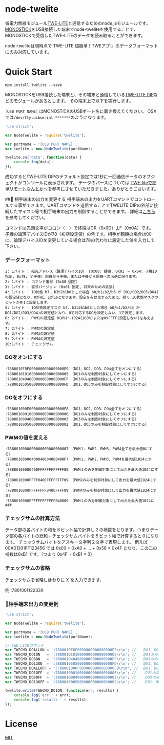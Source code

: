 # node-twelite

省電力無線モジュール[TWE-LITE](https://mono-wireless.com/jp/products/TWE-Lite-DIP/index.html)と通信するためのnode.jsモジュールです。
[MONOSTICK](https://mono-wireless.com/jp/products/MoNoStick/)をUSB接続した端末でnode-tweliteを使用することで、MONOSTICKで受信したTWE-LITEのデータを読み取ることができます。

node-tweliteは現時点で TWE-LITE 超簡単！TWEアプリ のデータフォーマットにのみ対応しています。

# Quick Start

```
npm install twelite --save
```

MONOSTICKをUSB接続した端末と、その端末と通信している[TWE-LITE DIP](https://mono-wireless.com/jp/products/TWE-Lite-DIP/index.html)などのモジュールがあるとします。
その端末上で以下を実行します。

`[USB PORT NAME]` はMONOSTICKのUSBポート名に置き換えてください。
OSXでは`/dev/tty.usbserial-*******`のようになります。

```javascript
'use strict';

var NodeTwelite = require('twelite');

var portName = '[USB PORT NAME]';
var twelite = new NodeTwelite(portName);

twelite.on('data', function(data) {
    console.log(data);
});
```

成功するとTWE-LITE DIPのデフォルト設定では1秒に一回通信データのオブジェクトがコンソールに表示されます。
データのパースについては [TWE-liteで簡単リモートなんとか～](http://qiita.com/Omegamega/items/b15bae4654f197ff9da8#%E7%9B%B8%E6%89%8B%E7%AB%AF%E6%9C%AB%E3%81%AE%E7%8A%B6%E6%85%8B%E9%80%9A%E7%9F%A5%E3%81%8B%E3%82%89%E9%9B%BB%E6%B3%A2%E5%BC%B7%E5%BA%A6%E3%81%A8%E9%9B%BB%E)を参考にさせていただきました。ありがとうございます。

## 相手端末の出力を変更する
相手端末の出力をUARTコマンドでコントロールする事ができます。UARTコマンドを送信することでTWELITE DIPの外部に接続したマイコン等で相手端末の出力を制御することができます。
詳細は[こちら](https://mono-wireless.com/jp/products/TWE-APPS/App_Twelite/step3-80.html)を参考してください。

コマンドは先頭文字がコロン（：）で終端はCR（0x0D）,LF（0x0A）です。
子機の論理デバイスIDが78（初期設定値）の例です。相手が親機の場合は00に、論理デバイスIDを変更している場合は78の代わりに設定した値を入力して下さい。

### データフォーマット
```
1: 1バイト : 宛先アドレス（論理デバイスID） (0x00: 親機, 0x01 ～ 0x64: 子機ID指定, 0x78: 全子機) 親機から子機、または子機から親機への伝送に限ります。
2: 1バイト : コマンド番号 (0x80 固定)
3: 1バイト : 書式バージョン (0x01 固定, 将来のための拡張)
4: 1バイト : IO状態 b7..b3b2b1b0とした場合 b0/b1/b2/b3 が DO1/DO2/DO3/DO4)の設定値となり、0がHi、1がLoとなります。設定を有効化するために、続く IO状態マスクのビットがを1に設定します。
5: 1バイト : IO状態設定マスク b7..b3b2b1b0とした場合 b0/b1/b2/b3 が DO1/DO2/DO3/DO4)の設定値となり、0で対応するDOを設定しない、1で設定します。
6: 2バイト : PWM1の設定値 0(0%)～1024(100%)または0xFFFF(設定しない)を与えます。
7: 2バイト : PWM2の設定値
8: 2バイト : PWM3の設定値
9: 2バイト : PWM4の設定値
10:1バイト : チェックサム
```

### DOをオンにする
```
:7880010F0F0000000000000000E9　（DO1、DO2、DO3、DO4全てをオンにする）
:7880010101000000000000000005　（DO1のみを制御対象にしてオンにする）
:78800104040000000000000000FF　（DO3のみを制御対象にしてオンにする）
:78800105050000000000000000FD　（DO1、DO3のみを制御対象にしてオンにする）
```

### DOをオフにする
```
:788001000F0000000000000000F8　（DO1、DO2、DO3、DO4全てをオフにする）
:7880010001000000000000000006　（DO1のみを制御対象にしてオフにする）
:7880010004000000000000000003　（DO3のみを制御対象にしてオフにする）
:7880010005000000000000000002　（DO1、DO3のみを制御対象にしてオフにする）
```

### PWMの値を変える
```
:7880010000000000000000000007　（PWM１、PWM2、PWM3、PWM4全てを最小値0にする）
:78800100000400040004000400F7　（PWM１、PWM2、PWM3、PWM4を最大値1024にする）
:78800100000400FFFFFFFFFFFF09　（PWM１のみを制御対象にして出力を最大値1024にする）
:7880010000FFFF0400FFFFFFFF09　（PWM2のみを制御対象にして出力を最大値1024にする）
:7880010000FFFFFFFF0400FFFF09　（PWM4のみを制御対象にして出力を最大値1024にする）
:7880010000FFFFFFFFFFFF040009　（PWM１のみを制御対象にして出力を最大値1024に###
```

### チェックサムの計算方法
データ部の各バイトの和を８ビット幅で計算し２の補数をとります。つまりデータ部の各バイトの総和＋チェックサムバイトを８ビット幅で計算すると０になります。
チェックサムバイトをアスキー文字列２文字で表現します。
例えば 00A01301FF123456 では 0x00 + 0xA0 + ... + 0x56 = 0x4F となり、この二の補数は0xB1 です。（つまり 0x4F + 0xB1 = 0）

### チェックサムの省略
チェックサムを省略し替わりに X を入力できます。

例 :780100112233X


### 相手端末出力の変更例
```javascript
'use strict';

var NodeTwelite = require('twelite');

var portName = '[USB PORT NAME]';
var twelite = new NodeTwelite(portName);

// TWE-LITEコマンド
var TWECMD_DOALLON = ':7880010F0F0000000000000000E9\r\n'; // 　（DO1、DO2、DO3、DO4全てをオンにする）
var TWECMD_DO1ON   = ':7880010101000000000000000005\r\n'; // 　（DO1のみを制御対象にしてオンにする）
var TWECMD_DO3ON   = ':78800104040000000000000000FF\r\n'; // 　（DO3のみを制御対象にしてオンにする）
var TWECMD_DO13ON  = ':78800105050000000000000000FD\r\n'; // 　（DO1、DO3のみを制御対象にしてオンにする）
var TWECMD_DOALLOFF = ':788001000F0000000000000000F8\r\n'; //　（DO1、DO2、DO3、DO4全てをオフにする）
var TWECMD_DO1OFF  = ':7880010001000000000000000006\r\n'; //　 （DO1のみを制御対象にしてオフにする）
var TWECMD_DO3OFF  = ':7880010004000000000000000003\r\n'; //　 （DO3のみを制御対象にしてオフにする）
var TWECMD_DO13OFF = ':7880010005000000000000000002\r\n'; //　 （DO1、DO3のみを制御対象にしてオフにする）

twelite.write(TWECMD_DO1ON, function(err, results) {
    console.log('err ' + err);
    console.log('results ' + results);
});

```

# License

[MIT](https://github.com/bathtimefish/node-twelite/blob/master/LICENSE)
